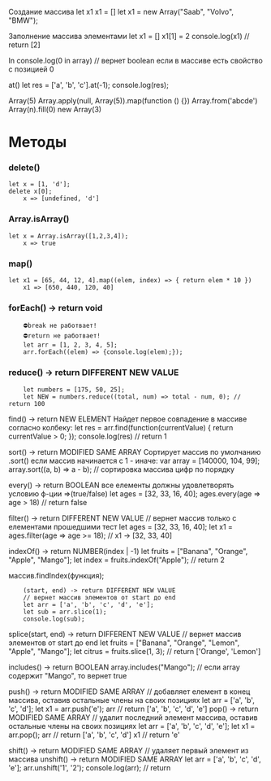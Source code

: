 Создание массива
        let x1 x1 = []
        let x1 = new Array("Saab", "Volvo", "BMW");

Заполнение массива элементами
        let x1 = []
        x1[1] = 2 
        console.log(x1) // return [2]

In
        console.log(0 in array) // вернет boolean если в массиве есть свойство с позицией 0

at()
        let res = ['a', 'b', 'c'].at(-1);
        console.log(res);

Array(5)
Array.apply(null, Array(5)).map(function () {})
Array.from('abcde')
Array(n).fill(0)
new Array(3)

# Методы
### delete()
	let x = [1, 'd']; 
	delete x[0];
		x => [undefined, 'd']

### Array.isArray()
	let x = Array.isArray([1,2,3,4]);
		x => true
### map()
	let x1 = [65, 44, 12, 4].map((elem, index) => { return elem * 10 })
		x1 => [650, 440, 120, 40]

### forEach() -> return void
        ⛔break не работвает!
        ⛔return не работвает!
        let arr = [1, 2, 3, 4, 5];
        arr.forEach((elem) => {console.log(elem);});

### reduce() -> return DIFFERENT NEW VALUE
        let numbers = [175, 50, 25];
        let NEW = numbers.reduce((total, num) => total - num, 0); // return 100

find() -> return NEW ELEMENT
        Найдет первое совпадение в массиве согласно колбеку:
        let res = arr.find(function(currentValue) { return currentValue > 0; });
        console.log(res) // return 1

sort() -> return MODIFIED SAME ARRAY
        Сортирует массив по умолчанию .sort() если массив начинается с 1 - иначе:
        var array = [140000, 104, 99];
        array.sort((a, b) =>  a - b); // сортировка массива цифр по порядку

every() -> return BOOLEAN
        все елементы должны удовлетворять условию ф-ции =>(true/false)
        let ages = [32, 33, 16, 40];
        ages.every(age => age > 18) // return false

filter() -> return DIFFERENT NEW VALUE
        // вернет массив только с елементами прошедшими тест
        let ages = [32, 33, 16, 40];
        let x1 = ages.filter(age => age >= 18); // x1 -> [32, 33, 40]

indexOf() -> return NUMBER(index | -1)
        let fruits = ["Banana", "Orange", "Apple", "Mango"];
        let index = fruits.indexOf("Apple"); // return 2
        
массив.findIndex(функция);





        (start, end) -> return DIFFERENT NEW VALUE
        // вернет массив элементов от start до end
        let arr = ['a', 'b', 'c', 'd', 'e'];
        let sub = arr.slice(1);
        console.log(sub);
splice(start, end) -> return DIFFERENT NEW VALUE
        // вернет массив элементов от start до end
        let fruits = ["Banana", "Orange", "Lemon", "Apple", "Mango"];
        let citrus = fruits.slice(1, 3); // return ['Orange', 'Lemon']




includes() -> return  BOOLEAN
        array.includes("Mango"); // если array содержит "Mango", то вернет true

push() -> return MODIFIED SAME ARRAY
        // добавляет елемент в конец массива, оставив остальные члены на своих позициях
        let arr = ['a', 'b', 'c', 'd'];
        let x1 = arr.push('e');
        arr // return ['a', 'b', 'c', 'd', 'e']
pop() -> return MODIFIED SAME ARRAY
                // удалит последний элемент массива, оставив остальные члены на своих позициях
                let arr = ['a', 'b', 'c', 'd', 'e'];
                let x1 = arr.pop();
                arr // return ['a', 'b', 'c', 'd']
                x1 // return 'e'

shift() -> return MODIFIED SAME ARRAY
        // удаляет первый элемент из массива
unshift() -> return MODIFIED SAME ARRAY
        let arr = ['a', 'b', 'c', 'd', 'e'];
        arr.unshift('1', '2');
        console.log(arr); // return 





